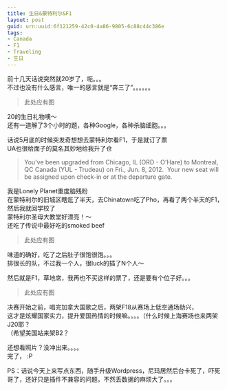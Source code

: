 ```yaml
---
title: 生日&蒙特利尔&F1
layout: post
guid: urn:uuid:6f121259-42c0-4a86-9805-6c88c44c386e
tags:
- Canada
- F1
- Traveling
- 生日
---
```

前十几天话说突然就20岁了，呃。。。  
不过也没有什么感言，唯一的感言就是“奔三了”。。。。。。

>此处应有图

20的生日礼物噢～  
还有一道解了3个小时的题，各种Google，各种杀脑细胞。。。

话说5月底的时候突发奇想想去蒙特利尔看F1，于是就订了票  
UA也很给面子的莫名其妙地给我升了仓  
>You've been upgraded from Chicago, IL (ORD - O'Hare) to Montreal, QC Canada (YUL - Trudeau) on Fri., Jun. 8, 2012.  Your new seat will be assigned upon check-in or at the departure gate.

我是Lonely Planet重度脑残粉  
在蒙特利尔的旧城区瞎逛了半天，去Chinatown吃了Pho，再看了两个半天的F1，然后我就回学校了  
蒙特利尔圣母大教堂好漂亮！～   
还吃了传说中最好吃的smoked beef  

>此处应有图

味道的确好，吃了之后肚子很饱很饱。。。  
排很长的队，不过我一个人，很luck的插了N个人～

然后就是F1，草地席，我再也不买这样的票了，还是要有个位子好。。。
>此处应有图

决赛开始之前，唱完加拿大国歌之后，两架F18从赛场上低空通场助兴，  
这才是炫耀国家实力，提升爱国热情的时候嘛。。。。（什么时候上海赛场也来两架J20耶？  
（希望美国站来架B2？

还想看照片？没冲出来。。。。  
完了， :P 

PS：话说今天上来写点东西，随手升级Wordpress，尼玛居然后台卡死了，吓死哥了，还好只是插件不兼容的问题，不然丢数据的麻烦大了。。。

